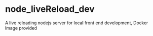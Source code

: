 # node_liveReload_dev
A live reloading nodejs server for local front end development, Docker Image provided
